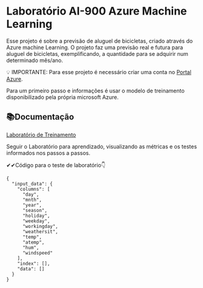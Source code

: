 # Laboratório AI-900 Azure Machine Learning

Esse projeto é sobre a previsão de aluguel de 
bicicletas, criado através do Azure machine Learning.
O projeto faz uma previsão real e futura para aluguel de bicicletas, exemplificando, a quantidade para se adquirir num determinado mês/ano.

💡 IMPORTANTE:
Para esse projeto é necessário criar uma conta no [Portal Azure](https://portal.azure.com/).

Para um primeiro passo e informações é usar o modelo de treinamento disponibilizado pela própria microsoft Azure.

## 📚Documentação

[Laboratório de Treinamento](https://microsoftlearning.github.io/mslearn-ai-fundamentals/Instructions/Labs/01-machine-learning.html)

Seguir o Laboratório para aprendizado, visualizando as métricas e os testes informados nos passos a passos.

✔✔Código para o teste de laboratório👇

```
{
  "input_data": {
    "columns": [
      "day",
      "mnth",
      "year",
      "season",
      "holiday",
      "weekday",
      "workingday",
      "weathersit",
      "temp",
      "atemp",
      "hum",
      "windspeed"
    ],
    "index": [],
    "data": []
  }
}

